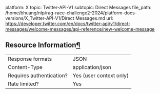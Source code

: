 platform: X
topic: Twitter-API-V1
subtopic: Direct Messages
file_path: /home/bhuang/nlp/rag-race-challenge2-2024/platform-docs-versions/X_Twitter-API-V1/Direct Messages.md
url: https://developer.twitter.com/en/docs/twitter-api/v1/direct-messages/welcome-messages/api-reference/new-welcome-message

## Resource Information[¶](#resource-information "Permalink to this headline")

|     |     |
| --- | --- |
| Response formats | JSON |
| Content-Type | application/json |
| Requires authentication? | Yes (user context only) |
| Rate limited? | Yes |